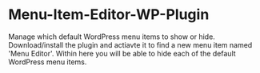 # Menu-Item-Editor-WP-Plugin
Manage which default WordPress menu items to show or hide. Download/install the plugin and actiavte it to find a new menu item named 'Menu Editor'. Within here you will be able to hide each of the default WordPress menu items. 
